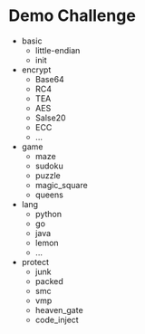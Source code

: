 # Demo Challenge

- basic
  - little-endian
  - init
- encrypt
  - Base64
  - RC4
  - TEA
  - AES
  - Salse20
  - ECC
  - ...
- game
  - maze
  - sudoku
  - puzzle
  - magic_square
  - queens
- lang
  - python
  - go
  - java
  - lemon
  - ...
- protect
  - junk
  - packed
  - smc
  - vmp
  - heaven_gate
  - code_inject

